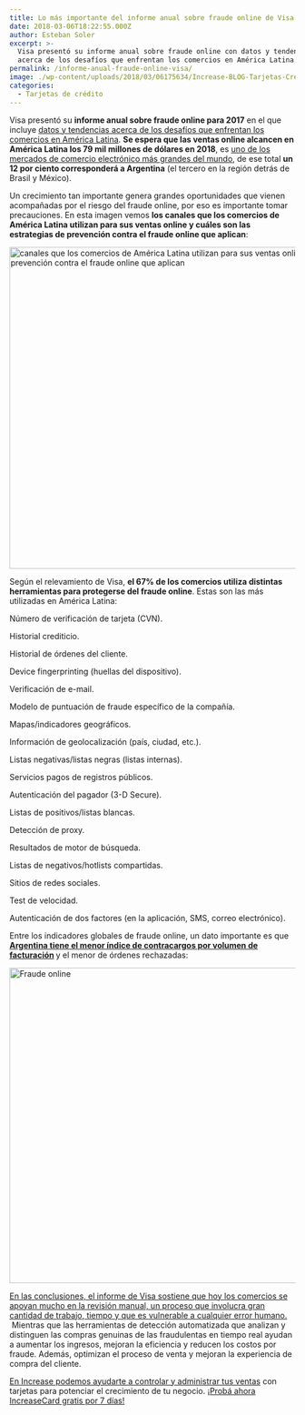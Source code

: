 ```yaml
---
title: Lo más importante del informe anual sobre fraude online de Visa
date: 2018-03-06T18:22:55.000Z
author: Esteban Soler
excerpt: >-
  Visa presentó su informe anual sobre fraude online con datos y tendencias
  acerca de los desafíos que enfrentan los comercios en América Latina.
permalink: /informe-anual-fraude-online-visa/
image: ./wp-content/uploads/2018/03/06175634/Increase-BLOG-Tarjetas-Credito-01.png
categories:
  - Tarjetas de crédito
---
```

<span style="font-weight: 400;">Visa presentó su <strong>informe anual sobre fraude online para 2017</strong> en el que incluye </span>[<span style="font-weight: 400;">datos y tendencias acerca de los desafíos que enfrentan los comercios en América Latina</span>](https://www.cybersource.com/content/dam/cybersource/es-lac/documents/2017_OnlineFraudReport.pdf?utm_campaign=LAC_17Q4_Fraud%20Report_Asset_1_ESP_Auto&utm_medium=email&utm_source=Eloqua)<span style="font-weight: 400;">. <strong>Se espera que las ventas online alcancen en América Latina los 79 mil millones de dólares en 2018</strong>, es </span>[<span style="font-weight: 400;">uno de los mercados de comercio electrónico más grandes del mundo</span>](https://www.increasecard.com/como-sumar-nuestro-negocio-al-mundo-del-comercio-online/)<span style="font-weight: 400;">, de ese total <strong>un 12 por ciento corresponderá a Argentina</strong> (el tercero en la región detrás de Brasil y México). </span>

<span style="font-weight: 400;">Un crecimiento tan importante genera grandes oportunidades que vienen acompañadas por el riesgo del fraude online, por eso es importante tomar precauciones. En esta imagen vemos <strong>los canales que los comercios de América Latina utilizan para sus ventas online y cuáles son las estrategias de prevención contra el fraude online que aplican</strong>:</span>

<img class="aligncenter wp-image-2815 size-full" src="https://d1nzec96y7u1ro.cloudfront.net/wp-content/uploads/2018/03/06175833/Fraude-online-canales-y-control.jpg" alt="canales que los comercios de América Latina utilizan para sus ventas online y cuáles son las estrategias de prevención contra el fraude online que aplican" width="785" height="566" srcset="https://d1nzec96y7u1ro.cloudfront.net/wp-content/uploads/2018/03/06175833/Fraude-online-canales-y-control.jpg 785w, https://d1nzec96y7u1ro.cloudfront.net/wp-content/uploads/2018/03/06175833/Fraude-online-canales-y-control-300x216.jpg 300w, https://d1nzec96y7u1ro.cloudfront.net/wp-content/uploads/2018/03/06175833/Fraude-online-canales-y-control-768x554.jpg 768w" sizes="(max-width: 785px) 100vw, 785px" /> 

<span style="font-weight: 400;">Según el relevamiento de Visa, <strong>el 67% de los comercios utiliza distintas herramientas para protegerse del fraude online</strong>. Estas son las más utilizadas en América Latina:</span>

<span style="font-weight: 400;">Número de verificación de tarjeta (CVN). </span>

<span style="font-weight: 400;">Historial crediticio. </span>

<span style="font-weight: 400;">Historial de órdenes del cliente. </span>

<span style="font-weight: 400;">Device fingerprinting (huellas del dispositivo).</span>

<span style="font-weight: 400;">Verificación de e-mail.</span>

<span style="font-weight: 400;">Modelo de puntuación de fraude específico de la compañía. </span>

<span style="font-weight: 400;">Mapas/indicadores geográficos.</span>

<span style="font-weight: 400;">Información de geolocalización (país, ciudad, etc.).</span>

<span style="font-weight: 400;">Listas negativas/listas negras (listas internas).</span>

<span style="font-weight: 400;">Servicios pagos de registros públicos.</span>

<span style="font-weight: 400;">Autenticación del pagador (3-D Secure).</span>

<span style="font-weight: 400;">Listas de positivos/listas blancas.</span>

<span style="font-weight: 400;">Detección de proxy.</span>

<span style="font-weight: 400;">Resultados de motor de búsqueda.</span>

<span style="font-weight: 400;">Listas de negativos/hotlists compartidas.</span>

<span style="font-weight: 400;">Sitios de redes sociales.</span>

<span style="font-weight: 400;">Test de velocidad.</span>

<span style="font-weight: 400;">Autenticación de dos factores (en la aplicación, SMS, correo electrónico).</span>

 <span style="font-weight: 400;">Entre los indicadores globales de fraude online, un dato importante es que <strong><a href="https://twitter.com/intent/tweet?text=Argentina tiene el menor índice de contracargos por volumen de facturación @increase_ar&url=https://increasecard.com/informe-anual-fraude-online-visa/" class="ic-twitter-quote-link">Argentina tiene el menor índice de contracargos por volumen de facturación</a> </strong> y el menor de órdenes rechazadas: </span>

<img class="aligncenter wp-image-2816 size-full" src="https://d1nzec96y7u1ro.cloudfront.net/wp-content/uploads/2018/03/06180158/Fraude-online-indicadores.jpg" alt="Fraude online" width="747" height="555" srcset="https://d1nzec96y7u1ro.cloudfront.net/wp-content/uploads/2018/03/06180158/Fraude-online-indicadores.jpg 747w, https://d1nzec96y7u1ro.cloudfront.net/wp-content/uploads/2018/03/06180158/Fraude-online-indicadores-300x223.jpg 300w" sizes="(max-width: 747px) 100vw, 747px" /> 

 <span style="font-weight: 400;"><a href="https://twitter.com/intent/tweet?text=En las conclusiones, el informe de Visa sostiene que hoy los comercios se apoyan mucho en la revisión manual, un proceso que involucra gran cantidad de trabajo, tiempo y que es vulnerable a cualquier error humano. @increase_ar&url=https://increasecard.com/informe-anual-fraude-online-visa/" class="ic-twitter-quote-link">En las conclusiones, el informe de Visa sostiene que hoy los comercios se apoyan mucho en la revisión manual, un proceso que involucra gran cantidad de trabajo, tiempo y que es vulnerable a cualquier error humano.</a>  Mientras que las herramientas de detección automatizada que analizan y distinguen las compras genuinas de las fraudulentas en tiempo real ayudan a aumentar los ingresos, mejoran la eficiencia y reducen los costos por fraude. Además, optimizan el proceso de venta y mejoran la experiencia de compra del cliente.</span>

[<span style="font-weight: 400;">En Increase podemos ayudarte a controlar y administrar tus ventas</span>](http://bit.ly/Increase-Blog) <span style="font-weight: 400;">con tarjetas para potenciar el crecimiento de tu negocio. </span>[<span style="font-weight: 400;">¡Probá ahora IncreaseCard gratis por 7 días!</span>](http://bit.ly/Increase-Blog)
